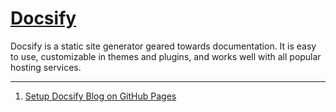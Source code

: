 # [Docsify](https://docsify.org)
Docsify is a static site generator geared towards documentation. It is easy to use, customizable in themes and plugins, and works well with all popular hosting services.

---

 1. [Setup Docsify Blog on GitHub Pages](001-docsify-with-ghpages.md)